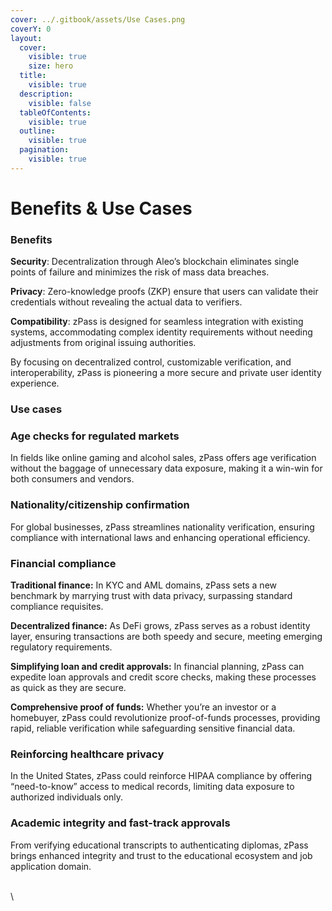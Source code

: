 ```yaml
---
cover: ../.gitbook/assets/Use Cases.png
coverY: 0
layout:
  cover:
    visible: true
    size: hero
  title:
    visible: true
  description:
    visible: false
  tableOfContents:
    visible: true
  outline:
    visible: true
  pagination:
    visible: true
---
```


# Benefits & Use Cases

### Benefits

**Security**: Decentralization through Aleo’s blockchain eliminates single points of failure and minimizes the risk of mass data breaches.

**Privacy**: Zero-knowledge proofs (ZKP) ensure that users can validate their credentials without revealing the actual data to verifiers.

**Compatibility**: zPass is designed for seamless integration with existing systems, accommodating complex identity requirements without needing adjustments from original issuing authorities.

By focusing on decentralized control, customizable verification, and interoperability, zPass is pioneering a more secure and private user identity experience.

### Use cases

### **Age checks for regulated markets**

In fields like online gaming and alcohol sales, zPass offers age verification without the baggage of unnecessary data exposure, making it a win-win for both consumers and vendors.

### **Nationality/citizenship confirmation**

For global businesses, zPass streamlines nationality verification, ensuring compliance with international laws and enhancing operational efficiency.

### **Financial compliance**

**Traditional finance:** In KYC and AML domains, zPass sets a new benchmark by marrying trust with data privacy, surpassing standard compliance requisites.

**Decentralized finance:** As DeFi grows, zPass serves as a robust identity layer, ensuring transactions are both speedy and secure, meeting emerging regulatory requirements.

**Simplifying loan and credit approvals:** In financial planning, zPass can expedite loan approvals and credit score checks, making these processes as quick as they are secure.

**Comprehensive proof of funds:** Whether you’re an investor or a homebuyer, zPass could revolutionize proof-of-funds processes, providing rapid, reliable verification while safeguarding sensitive financial data.

### **Reinforcing healthcare privacy**

In the United States, zPass could reinforce HIPAA compliance by offering “need-to-know” access to medical records, limiting data exposure to authorized individuals only.

### **Academic integrity and fast-track approvals**

From verifying educational transcripts to authenticating diplomas, zPass brings enhanced integrity and trust to the educational ecosystem and job application domain.

\
\
